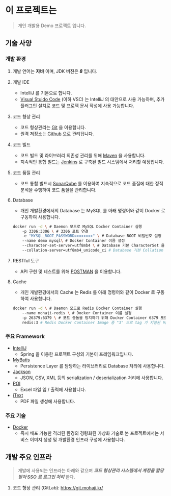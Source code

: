 # 이 프로젝트는

> 개인 개발용 Demo 프로젝트 입니다.

## 기술 사양

### 개발 환경

1. 개발 언어는 **자바** 이며, JDK 버젼은 **_8_** 입니다.
2. 개발 IDE
   * IntelliJ 를 기본으로 합니다.
   * [Visual Stuido Code](https://code.visualstudio.com/) (이하 VSC) 는 IntelliJ 의 대안으로 사용 가능하며, 추가 플러그인 설치로 코드 및 프로젝 문서 작성에 사용 가능합니다.
3. 코드 형상 관리
   * 코드 형상관리는 [Git](https://git-scm.com/) 을 이용합니다.
   * 원격 저장소는 [Github](https://about.github.com/) 으로 관리됩니다.
4. 코드 빌드
   * 코드 빌드 및 라이브러리 의존성 관리를 위해 [Maven](http://maven.apache.org/) 을 사용합니다.
   * 지속적인 통합 빌드는 [Jenkins](https://jenkins.io/) 로 구축된 빌드 시스템에서 처리할 예정입니다.
5. 코드 품질 관리
   * 코드 통합 빌드시 [SonarQube](https://www.sonarqube.org/) 를 이용하여 지속적으로 코드 품질에 대한 정적 분석을 수행하여 코드 품질을 관리합니다.
6. Database
   * 개인 개발환경에서의 Database 는 MySQL 를 아래 명령어와 같이 Docker 로 구동하여 사용합니다.

    ```bash
    docker run -d \ # Daemon 모드로 MySQL Docker Container 실행
        -p 3306:3306 \ # 3306 포트 연결
        -e "MYSQL_ROOT_PASSWORD=xxxxxxx" \ # Database ROOT 비밀번호 설정
        --name demo mysql\ # Docker Container 이름 설정
        --character-set-server=utf8mb4 \ # Database 기본 CharacterSet 을 UTF8 로 설정
        --collation-server=utf8mb4_unicode_ci # Database 기본 Collation 을 UTF8 로 설정
    ```
7. RESTful 도구
   * API 구현 및 테스트를 위해 [POSTMAN](https://www.getpostman.com/apps) 을 이용합니다.
8. Cache
   * 개인 개발환경에서의 Cache 는 Redis 를 아래 명령어와 같이 Docker 로 구동하여 사용합니다.

   ```bash
   docker run -d \ # Daemon 모드로 Redis Docker Container 실행
       --name mohaji-redis \ # Docker Container 이름 설정
       -p 26379:6379 \ # 포트 충돌을 방지하기 위해 Docker Container 6379 포트를 Docker Host 의 26379 로 연결
       redis:3 # Redis Docker Container Image 중 "3" 으로 tag 가 지정된 버젼 사용
   ```

### 주요 Framework

* [IntelliJ](https://www.jetbrains.com/ko-kr/idea/download/#section=windows)
  * Spring 을 이용한 프로젝트 구성의 기본이 프레임워크입니다.
* [MyBatis](http://www.mybatis.org/mybatis-3/)
  * Persistence Layer 를 담당하는 라이브러리로 Database 처리에 사용합니다.
* [Jackson](https://github.com/FasterXML/jackson)
  * JSON, CSV, XML 등의 serialization / deserialization 처리에 사용합니다.
* [POI](https://poi.apache.org/)
  * Excel 파일 입 / 출력에 사용합니다.
* [iText](https://itextpdf.com/)
  * PDF 파일 생성에 사용합니다.

### 주요 기술

* [Docker](https://www.docker.com/)
  * 즉시 배포 가능한 격리된 환경의 경량화된 가상화 기술로 본 프로젝트에서는 서비스 이미지 생성 및 개발환경 인프라 구성에 사용합니다.

## 개발 주요 인프라

> 개발에 사용되는 인프라는 아래와 같으며 _**코드 형상관리 시스템에서 계정을 할당받아 SSO 로 로그인 처리**_ 한다.

1. 코드 형상 관리 (GitLab): <https://git.mohaji.kr/>
